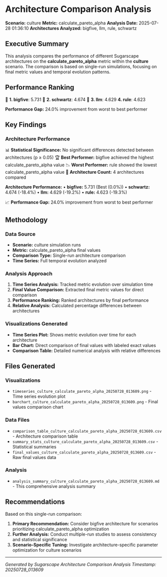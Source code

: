 # Architecture Comparison Analysis

**Scenario:** culture
**Metric:** calculate_pareto_alpha
**Analysis Date:** 2025-07-28 01:36:10
**Architectures Analyzed:** bigfive, llm, rule, schwartz

## Executive Summary

This analysis compares the performance of different Sugarscape architectures on the **calculate_pareto_alpha** metric within the **culture** scenario. The comparison is based on single-run simulations, focusing on final metric values and temporal evolution patterns.

## Performance Ranking

🥇 **1. bigfive**: 5.731
🥈 **2. schwartz**: 4.674
🥉 **3. llm**: 4.629
   **4. rule**: 4.623

**Performance Gap:** 24.0% improvement from worst to best performer

## Key Findings

### Architecture Performance
📊 **Statistical Significance:** No significant differences detected between architectures (p ≥ 0.05)
🏆 **Best Performer:** bigfive achieved the highest calculate_pareto_alpha value
📉 **Worst Performer:** rule showed the lowest calculate_pareto_alpha value
🔢 **Architecture Count:** 4 architectures compared

**Architecture Performance:**
• **bigfive:** 5.731 (Best (0.0%))
• **schwartz:** 4.674 (-18.4%)
• **llm:** 4.629 (-19.2%)
• **rule:** 4.623 (-19.3%)

📈 **Performance Gap:** 24.0% improvement from worst to best performer

## Methodology

### Data Source
- **Scenario:** culture simulation runs
- **Metric:** calculate_pareto_alpha final values
- **Comparison Type:** Single-run architecture comparison
- **Time Series:** Full temporal evolution analyzed

### Analysis Approach
1. **Time Series Analysis:** Tracked metric evolution over simulation time
2. **Final Value Comparison:** Extracted final metric values for direct comparison
3. **Performance Ranking:** Ranked architectures by final performance
4. **Relative Analysis:** Calculated percentage differences between architectures

### Visualizations Generated
- **Time Series Plot:** Shows metric evolution over time for each architecture
- **Bar Chart:** Direct comparison of final values with labeled exact values
- **Comparison Table:** Detailed numerical analysis with relative differences

## Files Generated

### Visualizations
- `timeseries_culture_calculate_pareto_alpha_20250728_013609.png` - Time series evolution plot
- `barchart_culture_calculate_pareto_alpha_20250728_013609.png` - Final values comparison chart

### Data Files
- `comparison_table_culture_calculate_pareto_alpha_20250728_013609.csv` - Architecture comparison table
- `summary_stats_culture_calculate_pareto_alpha_20250728_013609.csv` - Statistical summaries
- `final_values_culture_calculate_pareto_alpha_20250728_013609.csv` - Raw final values data

### Analysis
- `analysis_summary_culture_calculate_pareto_alpha_20250728_013609.md` - This comprehensive analysis summary

## Recommendations

Based on this single-run comparison:
1. **Primary Recommendation:** Consider bigfive architecture for scenarios prioritizing calculate_pareto_alpha optimization
2. **Further Analysis:** Conduct multiple-run studies to assess consistency and statistical significance
3. **Scenario-Specific Tuning:** Investigate architecture-specific parameter optimization for culture scenarios


---
*Generated by Sugarscape Architecture Comparison Analysis*
*Timestamp: 20250728_013609*
